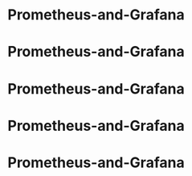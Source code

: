 # Prometheus-and-Grafana
# Prometheus-and-Grafana
# Prometheus-and-Grafana
# Prometheus-and-Grafana
# Prometheus-and-Grafana

